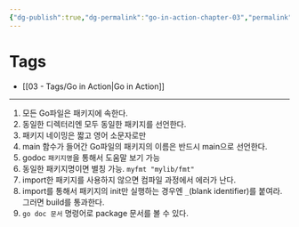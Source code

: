 ```yaml
---
{"dg-publish":true,"dg-permalink":"go-in-action-chapter-03","permalink":"/go-in-action-chapter-03/","noteIcon":""}
---
```


# Tags
- [[03 - Tags/Go in Action\|Go in Action]]
---
1. 모든 Go파일은 패키지에 속한다.
2. 동일한 디렉터리엔 모두 동일한 패키지를 선언한다.
3. 패키지 네이밍은 짧고 영어 소문자로만
4. main 함수가 들어간 Go파일의 패키지의 이름은 반드시 main으로 선언한다.
5. godoc `패키지명`을 통해서 도움말 보기 가능
6. 동일한 패키지명이면 별칭 가능. `myfmt "mylib/fmt"`
7. import한 패키지를 사용하지 않으면 컴파일 과정에서 에러가 난다.
8. import를 통해서 패키지의 init만 실행하는 경우엔 `_`(blank identifier)를 붙여라. 그러면 build를 통과한다.
9. `go doc 문서` 명령어로 package 문서를 볼 수 있다.